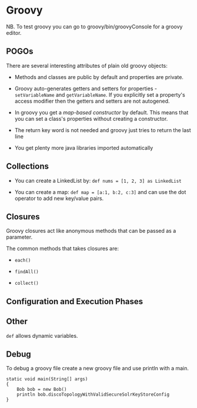 # Groovy

NB. To test groovy you can go to groovy/bin/groovyConsole for a groovy editor.

## POGOs

There are several interesting attributes of plain old groovy objects:

* Methods and classes are public by default and properties are private.

* Groovy auto-generates getters and setters for properties - `setVariableName` and `getVariableName`. If you explicitly set a property's access modifier then the getters and setters are not autogened.

* In groovy you get a *map-based constructor* by default. This means that you can set a class's properties without creating a constructor.

* The return key word is not needed and groovy just tries to return the last line

* You get plenty more java libraries imported automatically

## Collections

* You can create a LinkedList by: `def nums = [1, 2, 3] as LinkedList`

* You can create a map: `def map = [a:1, b:2, c:3]` and can use the dot operator to add new key/value pairs.


## Closures

Groovy closures act like anonymous methods that can be passed as a parameter.

The common methods that takes closures are:

* `each()`

* `findAll()`

* `collect()`

## Configuration and Execution Phases

## Other

`def` allows dynamic variables.

## Debug

To debug a groovy file create a new groovy file and use println with a main.

```
static void main(String[] args)
{
    Bob bob = new Bob()
    println bob.discoTopologyWithValidSecureSolrKeyStoreConfig
}
```
